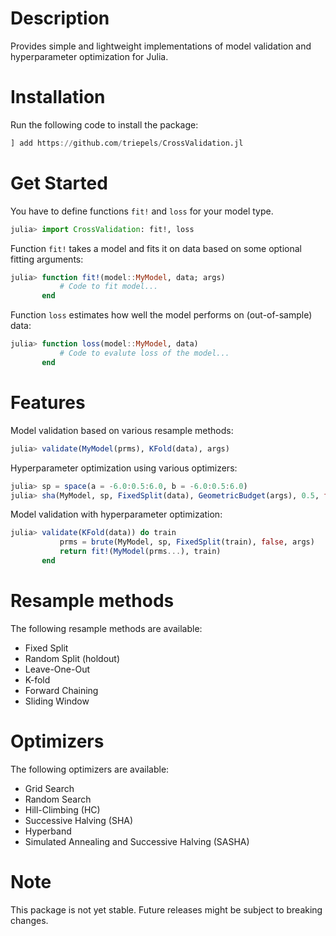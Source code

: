 # Description
Provides simple and lightweight implementations of model validation and hyperparameter optimization for Julia. 

# Installation
Run the following code to install the package:
```julia
] add https://github.com/triepels/CrossValidation.jl
```

# Get Started
You have to define functions `fit!` and `loss` for your model type.

```julia
julia> import CrossValidation: fit!, loss
```

Function `fit!` takes a model and fits it on data based on some optional fitting arguments:

```julia
julia> function fit!(model::MyModel, data; args)
           # Code to fit model...
       end
```

Function `loss` estimates how well the model performs on (out-of-sample) data:

```julia
julia> function loss(model::MyModel, data)
           # Code to evalute loss of the model...
       end
```

# Features
Model validation based on various resample methods:
```julia
julia> validate(MyModel(prms), KFold(data), args)
```

Hyperparameter optimization using various optimizers:
```julia
julia> sp = space(a = -6.0:0.5:6.0, b = -6.0:0.5:6.0)
julia> sha(MyModel, sp, FixedSplit(data), GeometricBudget(args), 0.5, false)
```

Model validation with hyperparameter optimization:
```julia
julia> validate(KFold(data)) do train
           prms = brute(MyModel, sp, FixedSplit(train), false, args)
           return fit!(MyModel(prms...), train)
       end
```

# Resample methods
The following resample methods are available:
* Fixed Split
* Random Split (holdout)
* Leave-One-Out
* K-fold
* Forward Chaining
* Sliding Window

# Optimizers
The following optimizers are available:
* Grid Search
* Random Search
* Hill-Climbing (HC)
* Successive Halving (SHA)
* Hyperband
* Simulated Annealing and Successive Halving (SASHA)

# Note
This package is not yet stable. Future releases might be subject to breaking changes.
